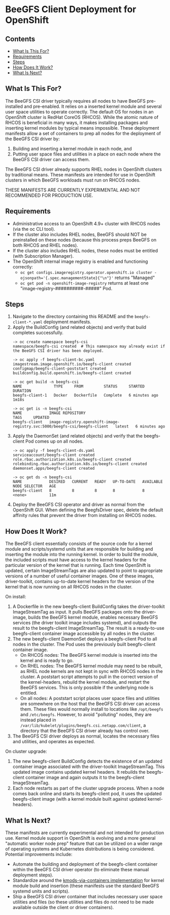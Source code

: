 # BeeGFS Client Deployment for OpenShift

<a name="contents"></a>
## Contents

* [What Is This For?](#what-is-this-for)
* [Requirements](#requirements)
* [Steps](#steps)
* [How Does It Work?](#how-does-it-work)
* [What Is Next?](#what-is-next)

<a name="what-is-this-for"></a>
## What Is This For?

The BeeGFS CSI driver typically requires all nodes to have BeeGFS pre-installed and pre-enabled. It relies on a inserted
kernel module and several user space utilities to operate correctly. The default OS for nodes in an OpenShift cluster is
RedHat CoreOS (RHCOS). While the atomic nature of RHCOS is beneficial in many ways, it makes installing packages and
inserting kernel modules by typical means impossible. These deployment manifests allow a set of containers to prep all
nodes for the deployment of the BeeGFS CSI driver by:

1. Building and inserting a kernel module in each node, and
2. Putting user space files and utilities in a place on each node where the BeeGFS CSI driver can access them.

The BeeGFS CSI driver already supports RHEL nodes in OpenShift clusters by traditional means. These manifests are
intended for use  in OpenShift clusters in which BeeGFS workloads must run on RHCOS nodes.

THESE MANIFESTS ARE CURRENTLY EXPERIMENTAL AND NOT RECOMMENDED FOR PRODUCTION USE.

<a name="requirements"></a>
## Requirements

* Administrative access to an OpenShift 4.9+ cluster with RHCOS nodes (via the oc CLI tool).
* If the cluster also includes RHEL nodes, BeeGFS should NOT be preinstalled on these nodes (because this process preps
  BeeGFS on both RHCOS and RHEL nodes).
* If the cluster also includes RHEL nodes, these nodes must be entitled (with Subscription Manager).
* The OpenShift internal image registry is enabled and functioning correctly: 
    *  `oc get configs.imageregistry.operator.openshift.io cluster -ojsonpath='{.spec.managementState}{"\n"}'` returns
       "Managed"
    *  `oc get pod -n openshift-image-registry` returns at least one "image-registry-##########-#####" Pod.

<a name="steps"></a>
## Steps

1.  Navigate to the directory containing this README and the `beegfs-client-*.yaml` deployment manifests.
1.  Apply the BuildConfig (and related objects) and verify that build completes successfully.
    ```
    -> oc create namespace beegfs-csi 
    namespace/beegfs-csi created  # This namespace may already exist if the BeeGFS CSI driver has been deployed.

    -> oc apply -f beegfs-client-bc.yaml
    imagestream.image.openshift.io/beegfs-client created
    configmap/beegfs-client-poststart created
    buildconfig.build.openshift.io/beegfs-client created

    -> oc get build -n beegfs-csi
    NAME              TYPE     FROM         STATUS     STARTED         DURATION
    beegfs-client-1   Docker   Dockerfile   Complete   6 minutes ago   1m18s

    -> oc get is -n beegfs-csi
    NAME            IMAGE REPOSITORY                                                            TAGS     UPDATED
    beegfs-client   image-registry.openshift-image-registry.svc:5000/beegfs-csi/beegfs-client   latest   6 minutes ago
    ```
1.  Apply the DaemonSet (and related objects) and verify that the beegfs-client Pod comes up on all nodes.
    ```
    -> oc apply -f beegfs-client-ds.yaml 
    serviceaccount/beegfs-client created
    role.rbac.authorization.k8s.io/beegfs-client created
    rolebinding.rbac.authorization.k8s.io/beegfs-client created
    daemonset.apps/beegfs-client created

    -> oc get ds -n beegfs-csi
    NAME            DESIRED   CURRENT   READY   UP-TO-DATE   AVAILABLE   NODE SELECTOR   AGE
    beegfs-client   8         8         8       8            8           <none>          11m
    ```
1. Deploy the BeeGFS CSI operator and driver as normal from the OpenShift GUI. When defining the BeegfsDriver spec, 
   delete the default affinity rules that prevent the driver from installing on RHCOS nodes.

<a name="how-does-it-work"></a>
## How Does It Work?

The BeeGFS client essentially consists of the source code for a kernel module and scripts/systemd units that are
responsible for building and inserting the module into the running kernel. In order to build the module, the included
scripts must have access to the kernel headers for the particular version of the kernel that is running. Each time
OpenShift is updated, certain ImageStreamTags are also updated to point to appropriate versions of a number of useful
container images. One of these images, driver-toolkit, contains up-to-date kernel headers for the version of the kernel
that is now running on all RHCOS nodes in the cluster.

On install:

1. A Dockerfile in the new beegfs-client BuildConfig takes the driver-toolkit ImageStreamTag as input. It pulls BeeGFS
   packages onto the driver-image, builds the BeeGFS kernel module, enables necessary BeeGFS services (the driver
   toolkit image includes systemd), and outputs the result to the beegfs-client ImageStreamTag. The result is a
   ready-to-use beegfs-client container image accessible by all nodes in the cluster.
1. The new beegfs-client DaemonSet deploys a beegfs-client Pod to all nodes in the cluster. The Pod uses the previously
   built beegfs-client container image.
    * On RHCOS nodes: The BeeGFS kernel module is inserted into the kernel and is ready to go.
    * On RHEL nodes: The BeeGFS kernel module may need to be rebuilt, as RHEL node kernels are not kept in sync with
      RHCOS nodes in the cluster. A poststart script attempts to pull in the correct version of the kernel-headers,
      rebuild the kernel module, and restart the BeeGFS services. This is only possible if the underlying node is
      entitled.
    * On all nodes: A poststart script places user space files and utilities are somewhere on the host that the BeeGFS
      CSI driver can access them. These files would normally install to locations like `/opt/beegfs` and `/etc/beegfs`.
      However, to avoid "polluting" nodes, they are instead placed in
      `/var/lib/kubelet/plugins/beegfs.csi.netapp.com/client`, a directory that the BeeGFS CSI driver already has
      control over.
1. The BeeGFS CSI driver deploys as normal, locates the necessary files and utilities, and operates as expected.

On cluster upgrade:

1. The new beegfs-client BuildConfig detects the existence of an updated container image associated with the
   driver-toolkit ImageStreamTag. This updated image contains updated kernel headers. It rebuilds the beegfs-client
   container image and again outputs it to the beegfs-client ImageStreamTag.
1. Each node restarts as part of the cluster upgrade process. When a node comes back online and starts its beegfs-client
   pod, it uses the updated beegfs-client image (with a kernel module built against updated kernel-headers).

<a name="what-is-next"></a>
## What Is Next?

These manifests are currently experimental and not intended for production use. Kernel module support in OpenShift is
evolving and a more general "automatic worker node prep" feature that can be utilized on a wider range of operating
systems and Kubernetes distributions is being considered. Potential improvements include:

* Automate the building and deployment of the beegfs-client container within the BeeGFS CSI driver operator (to 
  eliminate these manual deployment steps).
* Standardize around the [kmods-via-containers
  implementation](https://access.redhat.com/documentation/si-lk/openshift_container_platform/4.9/html/specialized_hardware_and_driver_enablement/driver-toolkit#create-simple-kmod-image_driver-toolkit)
  for kernel module build and insertion (these manifests use the standard BeeGFS systemd units and scripts).
* Ship a BeeGFS CSI driver container that includes necessary user space utilities and files (so these utilities and files
  do not need to be made available outside the client or driver containers).
